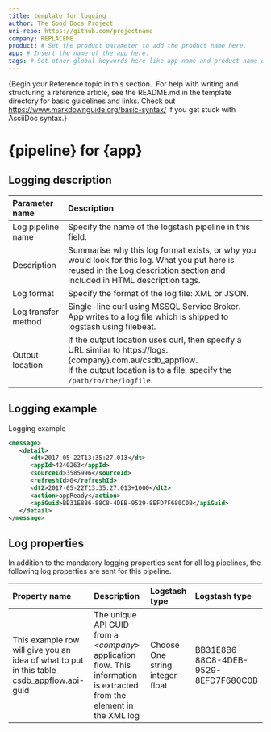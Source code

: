 ```yaml
---
title: template for logging
author: The Good Docs Project 
uri-repo: https://github.com/projectname
company: REPLACEME
product: # Set the product parameter to add the product name here.
app: # Insert the name of the app here.
tags: # Set other global keywords here like app name and product name or any other likely labels. These are comma-separated tags.
---
```


{Begin your Reference topic in this section. 
For help with writing and structuring a reference article, see the README.md in the template directory for basic guidelines and links.
Check out https://www.markdownguide.org/basic-syntax/ if you get stuck with AsciiDoc syntax.}


# {pipeline} for {app}

## Logging description

|Parameter name|Description|
| :---        | :----       |
|Log pipeline name |Specify the name of the logstash pipeline in this field.|
|Description|Summarise why this log format exists, or why you would look for this log. What you put here is reused in the Log description section and included in HTML description tags.|
|Log format |Specify the format of the log file: XML or JSON.|
|Log transfer method |Single-line curl using MSSQL Service Broker. <br>App writes to a log file which is shipped to logstash using filebeat.|
|Output location |If the output location uses curl, then specify a URL similar to https://logs.{company}.com.au/csdb_appflow. <br>If the output location is to a file, specify the `/path/to/the/logfile`.|


## Logging example

Logging example

```xml
<message>
   <detail>
      <dt>2017-05-22T13:35:27.013</dt>
      <appId>4240263</appId>
      <sourceId>3585996</sourceId>
      <refreshId>0</refreshId>
      <dt2>2017-05-22T13:35:27.013+1000</dt2>
      <action>appReady</action>
      <apiGuid>BB31E8B6-88C8-4DEB-9529-8EFD7F680C0B</apiGuid>
   </detail>
</message>
```

## Log properties

In addition to the mandatory logging properties sent for all log pipelines, the following log properties are sent for this pipeline.

| Property name | Description | Logstash type | Logstash type |
| :---        | :----       |:----   |:----   |
| This example row will give you an idea of what to put in this table csdb_appflow.api-guid| The unique API GUID from a <_company_> application flow. This information is extracted from the <apiGuid> element in the XML log| Choose One string integer float |BB31E8B6-88C8-4DEB-9529-8EFD7F680C0B |
